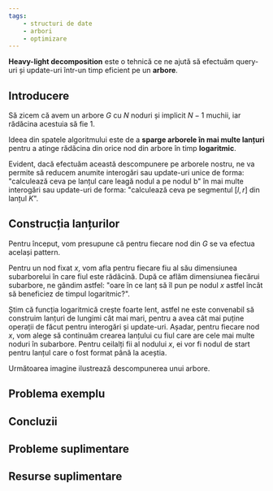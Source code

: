 ```yaml
---
tags:
    - structuri de date
    - arbori
    - optimizare
---
```


**Heavy-light decomposition** este o tehnică ce ne ajută să efectuăm query-uri și update-uri într-un timp eficient pe un **arbore**.

## Introducere

Să zicem că avem un arbore $G$ cu $N$ noduri și implicit $N-1$ muchii, iar rădăcina acestuia să fie $1$.

Ideea din spatele algoritmului este de a **sparge arborele în mai multe lanțuri** pentru a atinge rădăcina din orice nod din arbore în timp **logaritmic**. 

Evident, dacă efectuăm această descompunere pe arborele nostru, ne va permite să reducem anumite interogări sau update-uri unice de forma: "calculează ceva pe lanțul care leagă nodul a pe nodul b" în mai multe interogări sau update-uri de forma: "calculează ceva pe segmentul $[l,r]$ din lanțul $K$". 

## Construcția lanțurilor

Pentru început, vom presupune că pentru fiecare nod din $G$ se va efectua același pattern.

Pentru un nod fixat $x$, vom afla pentru fiecare fiu al său dimensiunea subarborelui în care fiul este rădăcină. După ce aflăm dimensiunea fiecărui subarbore, ne gândim astfel: "oare în ce lanț să îl pun pe nodul $x$ astfel încât să beneficiez de timpul logaritmic?".

Știm că funcția logaritmică crește foarte lent, astfel ne este convenabil să construim lanțuri de lungimi cât mai mari, pentru a avea cât mai puține operații de făcut pentru interogări și update-uri. Așadar, pentru fiecare nod $x$, vom alege să continuăm crearea lanțului cu fiul care are cele mai multe noduri în subarbore.
Pentru ceilalți fii al nodului $x$, ei vor fi nodul de start pentru lanțul care o fost format până la aceștia.

Următoarea imagine ilustrează descompunerea unui arbore.




## Problema exemplu

## Concluzii

## Probleme suplimentare

## Resurse suplimentare